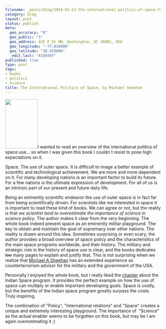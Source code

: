 ```yaml
--- 
filename: _posts/blog/2010-01-12-the-international-politics-of-space-from-michael-sheehan.md
category: blog
layout: post
status: publish
meta: 
  geo_accuracy: "0"
  geo_public: "1"
  geo_address: 425 P St NW, Washington, DC 20001, USA
  geo_longitude: "-77.018000"
  geo_latitude: "38.910000"
  _edit_last: "4180497"
published: true
type: post
tags: 
- books
- politics
- Science
title: The International Politics of Space, by Michael Sheehan
---
```

<a href="http://www.amazon.com/gp/product/0415399173?ie=UTF8&amp;tag=brunosan-20&amp;linkCode=as2&amp;camp=1789&amp;creative=390957&amp;creativeASIN=0415399173"><img class="alignright size-full wp-image-757" title="cover" src="http://nasonurb.files.wordpress.com/2010/01/cover1.jpeg" alt="" width="105" height="160" /></a>I wanted to read an overview of the international politics of space use… so when I was given this book I couldn´t resist to pose high expectations on it.

Space. The use of outer space. It is difficult to image a better example of scientific and technological achievement. We are more and more dependent on it. For many developing nations is an important factor to build its future. For a few nations is the ultimate expression of development. For all of us is an intrinsic part of our present and future daily life.

Being an eminently scientific endeavor the use of outer space is in fact far from being scientifically driven. For scientists like me interested in space it is important to read these kind of books. We can agree or not, but the reality is that <em>we scientist tend to overestimate the importance of science in science policy</em>. The author makes it clear from the very beginning. The whole book indeed present space as an eminently militar playground. The key to obtain and maintain the goal of supremacy over other nations. The reality is drawn around this idea. Sometimes surprising or even scary, the author provides a broad overview of space policy and the characteristics of the main space programs worldwide, and their history. The military and strategic role in the history of space use is clear, and the books dedicates <span style="text-decoration:line-through;">too</span> many pages to explain and justify that. This is not surprising when we realize that <a href="http://en.wikipedia.org/wiki/Michael_A._Sheehan">Michael A Sheehan</a> has an extended experience as counterterrorism advisor for the military and the government of the USA.

<!--more-->Personally I enjoyed the whole book, but I really liked the <a href="http://books.google.com/books?id=V-Z0kfqPHy8C&amp;printsec=frontcover&amp;hl=de&amp;source=gbs_v2_summary_r&amp;cad=0#v=onepage&amp;q=&amp;f=false">chapter</a> about the Indian Space program. It provides the perfect example on how the use of space can multiply or enable important developing goals. Space is costly, but the benefits of the Indian space program greatly surpass the costs. Truly inspiring.

The combination of "Policy", "International relations" and "Space" creates a unique and extremely interesting playground. The importance of  "Science" as the actual enabler seems to be forgotten on this book, but may be I am again overestimating it ;)
